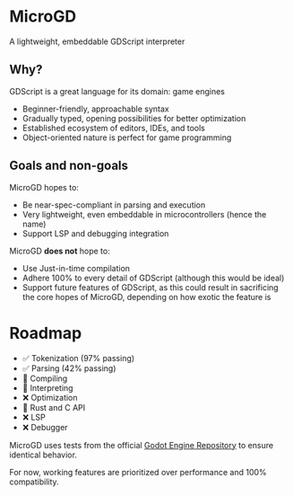 # MicroGD

A lightweight, embeddable GDScript interpreter

## Why?

GDScript is a great language for its domain: game engines

- Beginner-friendly, approachable syntax
- Gradually typed, opening possibilities for better optimization
- Established ecosystem of editors, IDEs, and tools
- Object-oriented nature is perfect for game programming

## Goals and non-goals

MicroGD hopes to:

- Be near-spec-compliant in parsing and execution
- Very lightweight, even embeddable in microcontrollers (hence the name)
- Support LSP and debugging integration

MicroGD **does not** hope to:

- Use Just-in-time compilation
- Adhere 100% to every detail of GDScript (although this would be ideal)
- Support future features of GDScript, as this could result in sacrificing the core hopes of
  MicroGD, depending on how exotic the feature is

# Roadmap

- ✅ Tokenization (97% passing)
- ✅ Parsing (42% passing)
- 🔄 Compiling
- 🔄 Interpreting
- ❌ Optimization
- 🔄 Rust and C API
- ❌ LSP
- ❌ Debugger

MicroGD uses tests from the official
[Godot Engine Repository](https://github.com/godotengine/godot/tree/master/modules/gdscript/tests)
to ensure identical behavior.

For now, working features are prioritized over performance and 100% compatibility.
